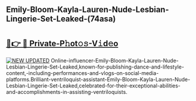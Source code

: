 ## Emily-Bloom-Kayla-Lauren-Nude-Lesbian-Lingerie-Set-Leaked-(74asa)


# <h2><a href="https://mediaupload.pro?-19M">🔗👉 🔴 Private-P𝚑ot𝚘𝚜-V𝚒d𝚎o</a></h2>

[![NEW UPDATED](https://i.imgur.com/0qMVB7G.gif)](https://mediaupload.pro?-19M)
Online-influencer-Emily-Bloom-Kayla-Lauren-Nude-Lesbian-Lingerie-Set-Leaked,known-for-publishing-dance-and-lifestyle-content,-including-performances-and-vlogs-on-social-media-platforms.Brilliant-ventriloquist-assistant-Emily-Bloom-Kayla-Lauren-Nude-Lesbian-Lingerie-Set-Leaked,celebrated-for-their-exceptional-abilities-and-accomplishments-in-assisting-ventriloquists.  